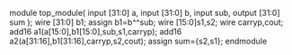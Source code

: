 module top_module(
    input [31:0] a,
    input [31:0] b,
    input sub,
    output [31:0] sum
);
wire [31:0] b1;
assign b1=b^^sub;
wire [15:0]s1,s2;
wire carryp,cout;
add16 a1(a[15:0],b1[15:0],sub,s1,carryp);
add16 a2(a[31:16],b1[31:16],carryp,s2,cout);
assign sum={s2,s1};
endmodule
